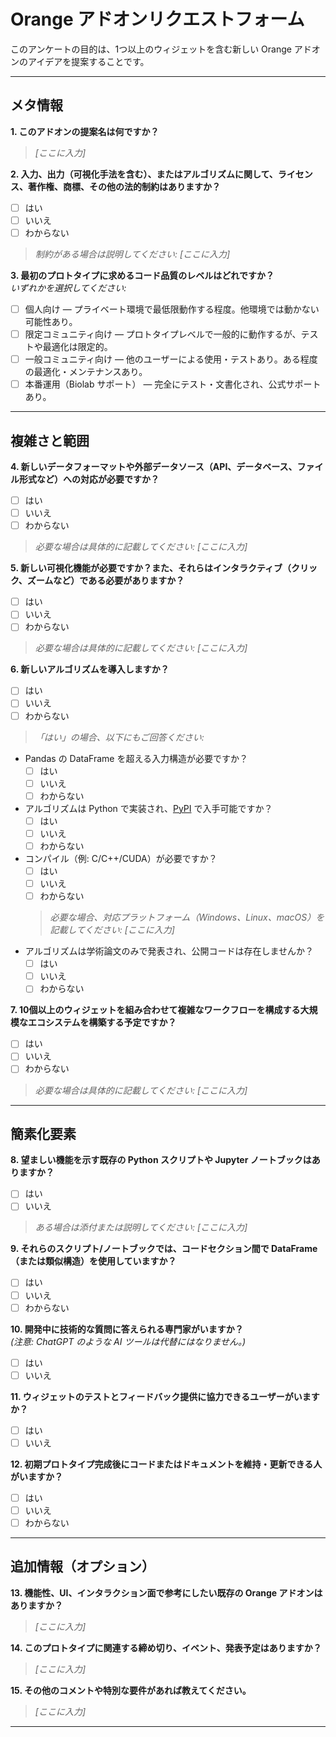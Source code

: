 # Orange アドオンリクエストフォーム

このアンケートの目的は、1つ以上のウィジェットを含む新しい Orange アドオンのアイデアを提案することです。

---

## メタ情報

**1. このアドオンの提案名は何ですか？**  
> _[ここに入力]_

**2. 入力、出力（可視化手法を含む）、またはアルゴリズムに関して、ライセンス、著作権、商標、その他の法的制約はありますか？**  
- [ ] はい
- [ ] いいえ
- [ ] わからない  
> _制約がある場合は説明してください: [ここに入力]_

**3. 最初のプロトタイプに求めるコード品質のレベルはどれですか？**  
_いずれかを選択してください:_
- [ ] 個人向け — プライベート環境で最低限動作する程度。他環境では動かない可能性あり。
- [ ] 限定コミュニティ向け — プロトタイプレベルで一般的に動作するが、テストや最適化は限定的。
- [ ] 一般コミュニティ向け — 他のユーザーによる使用・テストあり。ある程度の最適化・メンテナンスあり。
- [ ] 本番運用（Biolab サポート） — 完全にテスト・文書化され、公式サポートあり。

---

## 複雑さと範囲

**4. 新しいデータフォーマットや外部データソース（API、データベース、ファイル形式など）への対応が必要ですか？**  
- [ ] はい
- [ ] いいえ
- [ ] わからない  
> _必要な場合は具体的に記載してください: [ここに入力]_

**5. 新しい可視化機能が必要ですか？また、それらはインタラクティブ（クリック、ズームなど）である必要がありますか？**  
- [ ] はい
- [ ] いいえ
- [ ] わからない  
> _必要な場合は具体的に記載してください: [ここに入力]_

**6. 新しいアルゴリズムを導入しますか？**  
- [ ] はい
- [ ] いいえ
- [ ] わからない  
> _「はい」の場合、以下にもご回答ください:_
  - Pandas の DataFrame を超える入力構造が必要ですか？
    - [ ] はい
    - [ ] いいえ
    - [ ] わからない
  - アルゴリズムは Python で実装され、[PyPI](https://pypi.org/) で入手可能ですか？
    - [ ] はい
    - [ ] いいえ
    - [ ] わからない
  - コンパイル（例: C/C++/CUDA）が必要ですか？  
    - [ ] はい
    - [ ] いいえ
    - [ ] わからない  
    > _必要な場合、対応プラットフォーム（Windows、Linux、macOS）を記載してください: [ここに入力]_
  - アルゴリズムは学術論文のみで発表され、公開コードは存在しませんか？  
    - [ ] はい
    - [ ] いいえ
    - [ ] わからない

**7. 10個以上のウィジェットを組み合わせて複雑なワークフローを構成する大規模なエコシステムを構築する予定ですか？**  
- [ ] はい
- [ ] いいえ
- [ ] わからない  
> _必要な場合は具体的に記載してください: [ここに入力]_

---

## 簡素化要素

**8. 望ましい機能を示す既存の Python スクリプトや Jupyter ノートブックはありますか？**  
- [ ] はい
- [ ] いいえ  
> _ある場合は添付または説明してください: [ここに入力]_

**9. それらのスクリプト/ノートブックでは、コードセクション間で DataFrame（または類似構造）を使用していますか？**  
- [ ] はい
- [ ] いいえ
- [ ] わからない

**10. 開発中に技術的な質問に答えられる専門家がいますか？**  
_(注意: ChatGPT のような AI ツールは代替にはなりません。)_
- [ ] はい
- [ ] いいえ

**11. ウィジェットのテストとフィードバック提供に協力できるユーザーがいますか？**  
- [ ] はい
- [ ] いいえ

**12. 初期プロトタイプ完成後にコードまたはドキュメントを維持・更新できる人がいますか？**  
- [ ] はい
- [ ] いいえ
- [ ] わからない

---

## 追加情報（オプション）

**13. 機能性、UI、インタラクション面で参考にしたい既存の Orange アドオンはありますか？**  
> _[ここに入力]_

**14. このプロトタイプに関連する締め切り、イベント、発表予定はありますか？**  
> _[ここに入力]_

**15. その他のコメントや特別な要件があれば教えてください。**  
> _[ここに入力]_

---

